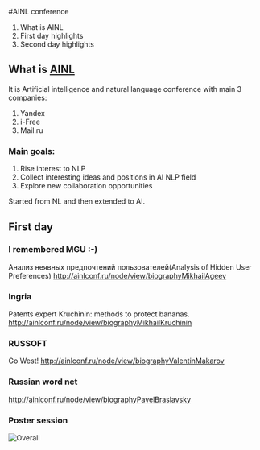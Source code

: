 #AINL conference

1. What is AINL
1. First day highlights
1. Second day highlights

## What is [AINL](http://ainlconf.ru/)

It is Artificial intelligence and natural language conference with main 3 companies:

 1. Yandex
 1. i-Free
 1. Mail.ru
 
### Main goals: 
 
 1. Rise interest to NLP
 1. Collect interesting ideas and positions in AI NLP field
 1. Explore new collaboration opportunities
 
 Started from NL and then extended to AI.
 
 ## First day
 
### I remembered MGU :-)
Анализ неявных предпочтений пользователей(Analysis of Hidden User Preferences)
http://ainlconf.ru/node/view/biographyMikhailAgeev
 
### Ingria
Patents expert Kruchinin: methods to protect bananas. 
http://ainlconf.ru/node/view/biographyMikhailKruchinin

### RUSSOFT
Go West!
http://ainlconf.ru/node/view/biographyValentinMakarov

### Russian word net
http://ainlconf.ru/node/view/biographyPavelBraslavsky

### Poster session
![Overall](http://ainlconf.ru/images/photo/51e5e83074b0aa130b4dfca5ae03fb53.JPG)

